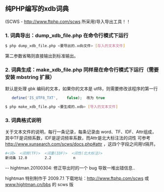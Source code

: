 ## 纯PHP编写的xdb词典
(SCWS - http://www.ftphp.com/scws 所采用)导入导出工具！！

### 1. 词典导出：dump_xdb_file.php 在命令行模式下运行
```bash
$ php dump_xdb_file.php <要导出的.xdb文件> [存入的文本文件]
```

   第二参数省略则直接输出到标准输出。

### 2. 词典生成：make_xdb_file.php 同样是在命令行模式下运行（需要安装 mbstring 扩展）
   默认是处理 gbk 编码的文本，如果你的文本是 utf8，则需要修改该程序的第一行
```php
   define('IS_UTF8_TXT',	false);  改为 true
```
```bash
$ php make_xdb_file.php <要生成的.xdb> [导入的文本文件]
```

### 3. 词典格式说明
关于文本文件的说明，每行一条记录，每条记录由
word、TF、IDF、Attr组成，其中TF是词频系数，IDF是逆词频率系数，而Attr是北大标注法的词性
可参考 http://www.xunsearch.com/scws/docs.php#attr ，这四个字段之间用\t隔开。


```bash
#<词>  <词频(TF)>  <词重(IDF)>  <词性(北大标注)>
新词条 12.0        2.2          n
```

--
hightman.20100304: 修正导出时的一个 bug 导致一堆出错信息..


hightman 特别制作于 2009.7.1
下载地址：http://www.ftphp.com/scws 或 www.hightman.cn/bbs 的 scws 版
